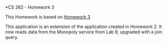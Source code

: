 *CS 262 - Homework 3

This Homework is based on [Homework 3](https://cs.calvin.edu/courses/cs/262/kvlinden/09is/homework.html)

This application is an extension of the application created in Homework 2. It now reads data from the Monopoly service from Lab 9, upgraded with a join query.


